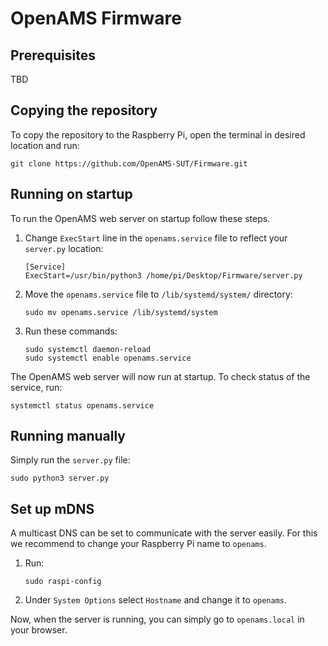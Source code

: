 # OpenAMS Firmware

## Prerequisites
TBD

## Copying the repository
To copy the repository to the Raspberry Pi, open the terminal in desired location and run:
```
git clone https://github.com/OpenAMS-SUT/Firmware.git
```

## Running on startup
To run the OpenAMS web server on startup follow these steps.
1. Change `ExecStart` line in the `openams.service` file to reflect your `server.py` location:
    ```
    [Service]
    ExecStart=/usr/bin/python3 /home/pi/Desktop/Firmware/server.py
    ```
1. Move the `openams.service` file to `/lib/systemd/system/` directory:
    ```
    sudo mv openams.service /lib/systemd/system
    ```
1. Run these commands:
    ```
    sudo systemctl daemon-reload
    sudo systemctl enable openams.service
    ```
The OpenAMS web server will now run at startup.
To check status of the service, run:
```
systemctl status openams.service
```

## Running manually
Simply run the `server.py` file:
```
sudo python3 server.py
```

## Set up mDNS
A multicast DNS can be set to communicate with the server easily.
For this we recommend to change your Raspberry Pi name to `openams`.
1. Run:
    ```
    sudo raspi-config
    ```
1. Under `System Options` select `Hostname` and change it to `openams`.

Now, when the server is running, you can simply go to `openams.local` in your browser.
